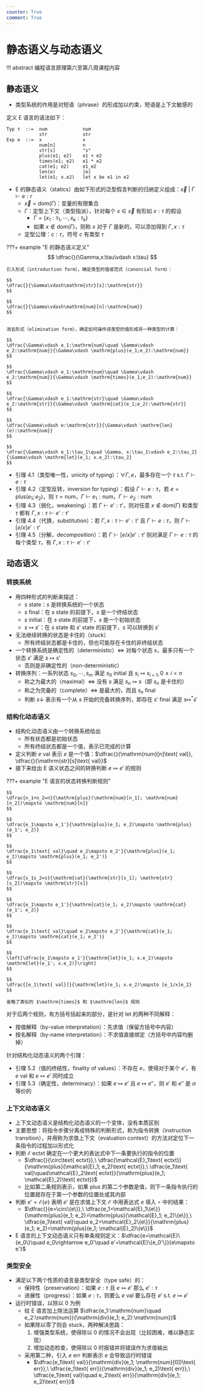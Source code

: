 ```yaml
---
counter: True
comment: True
---
```


# 静态语义与动态语义

!!! abstract
    编程语言原理第六至第八周课程内容

## 静态语义

- 类型系统的作用是对短语（phrase）的形成加以约束，短语是上下文敏感的

定义 E 语言的语法如下：

```ebnf
Typ τ  ::=  num             num
            str             str
Exp e  ::=  x               x
            num[n]          n
            str[s]          "s"
            plus(e1; e2)    e1 + e2
            times(e1; e2)   e1 * e2
            cat(e1; e2)     e1_e2
            len(e)          |e|
            let(e1; x.e2)   let x be e1 in e2
```

- E 的静态语义（statics）由如下形式的泛型假言判断的归纳定义组成：$\overrightarrow{x}\ |\ \Gamma\vdash e:r$
    - $\overrightarrow{x}=\mathrm{dom}(\Gamma)$：变量的有限集合
    - $\Gamma$：定型上下文（类型指派），针对每个 $x\in\overrightarrow{x}$ 有形如 $x:\tau$ 的假设
        - $\Gamma = \{x_1:\tau_1, \cdots, x_k:\tau_k\}$
        - 如果 $x\notin\mathrm{dom}(\Gamma)$，则称 $x$ 对于 $\Gamma$ 是新的，可以添加得到 $\Gamma,x:\tau$
    - 定型公理：$c:\tau$，符号 $c$ 有类型 $\tau$

???+ example "E 的静态语义定义"
    $$
    \dfrac{}{\Gamma,x:\tau\vdash x:\tau}
    $$

    引入形式（introduction form），确定类型的值或范式（canoncial form）：

    $$
    \dfrac{}{\Gamma\vdash\mathrm{str}[s]:\mathrm{str}}
    $$

    $$
    \dfrac{}{\Gamma\vdash\mathrm{num}[n]:\mathrm{num}}
    $$


    消去形式（elimination form），确定如何操作该类型的值形成另一种类型的计算：

    $$
    \dfrac{\Gamma\vdash e_1:\mathrm{num}\quad \Gamma\vdash e_2:\mathrm{num}}{\Gamma\vdash \mathrm{plus}(e_1;e_2):\mathrm{num}}
    $$

    $$
    \dfrac{\Gamma\vdash e_1:\mathrm{num}\quad \Gamma\vdash e_2:\mathrm{num}}{\Gamma\vdash \mathrm{times}(e_1;e_2):\mathrm{num}}
    $$

    $$
    \dfrac{\Gamma\vdash e_1:\mathrm{str}\quad \Gamma\vdash e_2:\mathrm{str}}{\Gamma\vdash \mathrm{cat}(e_1;e_2):\mathrm{str}}
    $$

    $$
    \dfrac{\Gamma\vdash e:\mathrm{str}}{\Gamma\vdash \mathrm{len}(e):\mathrm{num}}
    $$
    
    $$
    \dfrac{\Gamma\vdash e_1:\tau_1\quad \Gamma, x:\tau_1\vdash e_2:\tau_2}{\Gamma\vdash \mathrm{let}(e_1; x.e_2):\tau_2}
    $$

- 引理 4.1（类型唯一性，unicity of typing）：$\forall\Gamma, e$，最多存在一个 $\tau$ s.t. $\Gamma\vdash e:\tau$
- 引理 4.2（定型反转，inversion for typing）：假设 $\Gamma\vdash e:\tau$，若 $e=\mathrm{plus}(e_1; e_2)$，则 $\tau=\mathrm{num}$，$\Gamma\vdash e_1:\mathrm{num}$，$\Gamma\vdash e_2:\mathrm{num}$
- 引理 4.3（弱化，weakening）：若 $\Gamma\vdash e':\tau'$，则对任意 $x\notin \mathrm{dom}(\Gamma)$ 和类型 $\tau$ 都有 $\Gamma,x:\tau\vdash e':\tau'$
- 引理 4.4（代换，substitution）：若 $\Gamma, x:\tau\vdash e':\tau'$ 且 $\Gamma\vdash e:\tau$，则 $\Gamma\vdash [e/x]e':\tau'$
- 引理 4.5（分解，decomposition）：若 $\Gamma\vdash [e/x]e':\tau'$ 则对满足 $\Gamma\vdash e:\tau$ 的每个类型 $\tau$，有 $\Gamma,x:\tau\vdash e':\tau'$

## 动态语义

### 转换系统

- 用四种形式的判断来描述：
    - $s\text{ state}$：$s$ 是转换系统的一个状态
    - $s\text{ final}$：在 $s\text{ state}$ 的前提下，$s$ 是一个终结状态
    - $s\text{ initial}$：在 $s\text{ state}$ 的前提下，$s$ 是一个初始状态
    - $s\mapsto s'$：在 $s\text{ state}$ 和 $s'\text{ state}$ 的前提下，$s$ 可以转换到 $s'$
- 无法继续转换的状态是卡住的（stuck）
    - 所有终结状态都是卡住的，但也可能存在卡住的非终结状态
- 一个转换系统是确定性的（deterministic）<=> 对每个状态 $s$，最多只有一个状态 $s'$ 满足 $s\mapsto s'$
    - 否则是非确定性的（non-deterministic）
- 转换序列：一系列状态 $s_0, \cdots, s_m$ 满足 $s_0\text{ initial}$ 且 $s_i\mapsto s_{i+1}, 0\leq i<n$
    - 称之为最大的（maximal）<=> 没有 $s$ 满足 $s_n\mapsto s$（即 $s_n$ 是卡住的）
    - 称之为完备的（complete）<=> 是最大的，而且 $s_n\text{ final}$
    - 判断 $s\downarrow$ 表示有一个从 $s$ 开始的完备转换序列，即存在 $s'\text{ final}$ 满足 $s\mapsto^*s'$

### 结构化动态语义

- 结构化动态语义由一个转换系统给出
    - 所有状态都是初始状态
    - 所有终结状态都是一个值，表示已完成的计算
- 定义判断 $e\text{ val}$ 表示 $e$ 是一个值：$\dfrac{}{\mathrm{num}[n]\text{ val}}, \dfrac{}{\mathrm{str}[s]\text{ val}}$
- 接下来给出 E 语义状态之间的转换判断 $e\mapsto e'$ 的规则

???+ example "E 语言的状态转换判断规则"

    $$
    \dfrac{n_1+n_2=n}{\mathrm{plus}(\mathrm{num}[n_1]; \mathrm{num}[n_2])\mapsto \mathrm{num}[n]}
    $$

    $$
    \dfrac{e_1\mapsto e_1'}{\mathrm{plus}(e_1; e_2)\mapsto \mathrm{plus}(e_1'; e_2)}
    $$

    $$
    \dfrac{e_1\text{ val}\quad e_2\mapsto e_2'}{\mathrm{plus}(e_1; e_2)\mapsto \mathrm{plus}(e_1; e_2')}
    $$

    $$
    \dfrac{s_1s_2=s}{\mathrm{cat}(\mathrm{str}[s_1]; \mathrm{str}[s_2])\mapsto \mathrm{str}[s]}
    $$

    $$
    \dfrac{e_1\mapsto e_1'}{\mathrm{cat}(e_1; e_2)\mapsto \mathrm{cat}(e_1'; e_2)}
    $$

    $$
    \dfrac{e_1\text{ val}\quad e_2\mapsto e_2'}{\mathrm{cat}(e_1; e_2)\mapsto \mathrm{cat}(e_1; e_2')}
    $$

    $$
    \left[\dfrac{e_1\mapsto e_1'}{\mathrm{let}(e_1; x.e_2)\mapsto \mathrm{let}(e_1'; x.e_2)}\right]
    $$

    $$
    \dfrac{[e_1\text{ val}]}{\mathrm{let}(e_1; x.e_2)\mapsto [e_1/x]e_2}
    $$

    省略了类似的 $\mathrm{times}$ 和 $\mathrm{len}$ 规则

对于后两个规则，有方括号括起来的部分，是针对 let 的两种不同解释：

- 按值解释（by-value interpretation）：先求值（保留方括号中内容）
- 按名解释（by-name interpretation）：不求值直接绑定（方括号中内容均删掉）

针对结构化动态语义的两个引理：

- 引理 5.2（值的终结性，finality of values）：不存在 $e$，使得对于某个 $e'$，有 $e\text{ val}$ 和 $e\mapsto e'$ 同时成立
- 引理 5.3（确定性，determinacy）：如果 $e\mapsto e'$ 且 $e\mapsto e''$，则 $e'$ 和 $e''$ 是 $\alpha$ 等价的

### 上下文动态语义

- 上下文动态语义是结构化动态语义的一个变体，没有本质区别
- 主要思想：将指令步骤分离成特殊的判断形式，称为指令转换（instruction transition），并用称为求值上下文（evaluation context）的方法对定位下一条指令的过程加以形式化
- 判断 $\mathcal{E}\text{ ectxt}$ 确定在一个更大的表达式中下一条要执行的指令的位置
    - $\dfrac{}{\circ\text{ ectxt}},\ \dfrac{\mathcal{E}_1\text{ ectxt}}{\mathrm{plus}(\mathcal{E}_1; e_2)\text{ ectxt}},\ \dfrac{e_1\text{ val}\quad\mathcal{E}_2\text{ ectxt}}{\mathrm{plus}(e_1; \mathcal{E}_2)\text{ ectxt}}$
    - 比如第二条规则表示，如果 $\mathrm{plus}$ 的第二个参数是值，则下一条指令执行的位置就存在于第一个参数的位置处或其内部
- 判断 $e'=\mathcal{E}\{e\}$ 表明 $e'$ 是在求值上下文 $\mathcal{E}$ 中用表达式 $e$ 填入 $\circ$ 中的结果：
    - $\dfrac{}{e=\circ\{e\}},\ \dfrac{e_1=\mathcal{E}_1\{e\}}{\mathrm{plus}(e_1; e_2)=\mathrm{plus}(\mathcal{E}_1; e_2)\{e\}},\ \dfrac{e_1\text{ val}\quad e_2=\mathcal{E}_2\{e\}}{\mathrm{plus}(e_1; e_2)=\mathrm{plus}(e_1; \mathcal{E}_2)\{e\}}$
- E 语言的上下文动态语义只有单条规则定义：$\dfrac{e=\mathcal{E}\{e_0\}\quad e_0\rightarrow e_0'\quad e'=\mathcal{E}\{e_0'\}}{e\mapsto e'}$

### 类型安全

- 满足以下两个性质的语言是类型安全（type safe）的：
    - 保持性（preservation）：如果 $e:\tau$ 且 $e\mapsto e'$ 那么 $e':\tau$
    - 进展性（progress）：如果 $e:\tau$，则要么 $e\text{ val}$ 要么存在 $e'$ s.t. $e\mapsto e'$
- 运行时错误，以除以 0 为例
    - 给 E 语言加上除法运算 $\dfrac{e_1:\mathrm{num}\quad e_2:\mathrm{num}}{\mathrm{div}(e_1; e_2):\mathrm{num}}$
    - 如果除以零了则会 stuck，两种解决思路：
        1. 增强类型系统，使得除以 0 的情况不会出现（比较困难，难以静态实现）
        2. 增加动态检查，使得除以 0 时报错并将错误作为求值输出
    - 采用第二种，引入 $e\text{ err}$ 判断表示 $e$ 会导致运行时错误
        - $\dfrac{e_1\text{ val}}{\mathrm{div}(e_1; \mathrm{num}[0])\text{ err}},\ \dfrac{e_1\text{ err}}{\mathrm{div}(e_1; e_2)\text{ err}},\ \dfrac{e_1\text{ val}\quad e_2\text{ err}}{\mathrm{div}(e_1; e_2)\text{ err}}$